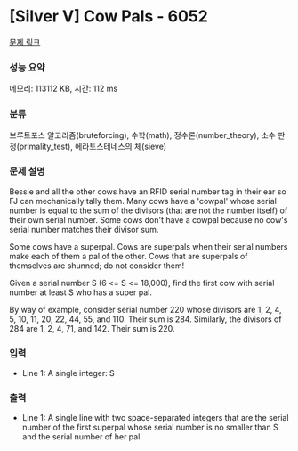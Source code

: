 # [Silver V] Cow Pals - 6052 

[문제 링크](https://www.acmicpc.net/problem/6052) 

### 성능 요약

메모리: 113112 KB, 시간: 112 ms

### 분류

브루트포스 알고리즘(bruteforcing), 수학(math), 정수론(number_theory), 소수 판정(primality_test), 에라토스테네스의 체(sieve)

### 문제 설명

<p>Bessie and all the other cows have an RFID serial number tag in their ear so FJ can mechanically tally them. Many cows have a 'cowpal' whose serial number is equal to the sum of the divisors (that are not the number itself) of their own serial number. Some cows don't have a cowpal because no cow's serial number matches their divisor sum.</p>

<p>Some cows have a superpal. Cows are superpals when their serial numbers make each of them a pal of the other. Cows that are superpals of themselves are shunned; do not consider them!</p>

<p>Given a serial number S (6 <= S <= 18,000), find the first cow with serial number at least S who has a super pal.</p>

<p>By way of example, consider serial number 220 whose divisors are 1, 2, 4, 5, 10, 11, 20, 22, 44, 55, and 110. Their sum is 284. Similarly, the divisors of 284 are 1, 2, 4, 71, and 142. Their sum is 220.</p>

### 입력 

 <ul>
	<li>Line 1: A single integer: S</li>
</ul>

<p> </p>

### 출력 

 <ul>
	<li>Line 1: A single line with two space-separated integers that are the serial number of the first superpal whose serial number is no smaller than S and the serial number of her pal.</li>
</ul>

<p> </p>

